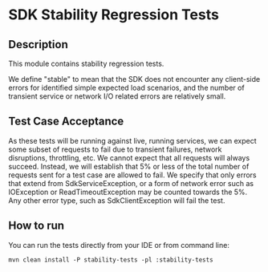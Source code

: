 # SDK Stability Regression Tests

## Description
This module contains stability regression tests.

We define "stable" to mean that the SDK does not encounter any client-side errors for identified simple expected load 
scenarios, and the number of transient service or network I/O related errors are relatively small.

## Test Case Acceptance

As these tests will be running against live, running services, we can expect some subset of requests to fail due to transient 
failures, network disruptions, throttling, etc. We cannot expect that all requests will always succeed. Instead, we will establish 
that 5% or less of the total number of requests sent for a test case are allowed to fail. We specify that only errors that extend 
from SdkServiceException, or a form of network error such as IOException or ReadTimeoutException may be counted towards the 5%. 
Any other error type, such as SdkClientException will fail the test.


## How to run

You can run the tests directly from your IDE or from command line:

```
mvn clean install -P stability-tests -pl :stability-tests
```

